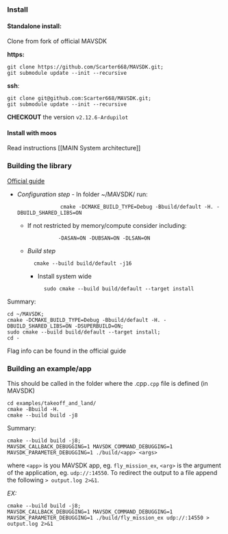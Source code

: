 

### Install

#### Standalone install:

Clone from fork of official MAVSDK

**https:**

	git clone https://github.com/Scarter668/MAVSDK.git;
	git submodule update --init --recursive

**ssh**:

	git clone git@github.com:Scarter668/MAVSDK.git;
	git submodule update --init --recursive


**CHECKOUT** the version `v2.12.6-Ardupilot`

#### Install with moos

Read instructions [[MAIN System architecture]]

### Building the library

[Official guide](https://mavsdk.mavlink.io/main/en/cpp/guide/build.html)

- *Configuration step*
		- In folder ~/MAVSDK/ run:
	
					cmake -DCMAKE_BUILD_TYPE=Debug -Bbuild/default -H. -DBUILD_SHARED_LIBS=ON 
	
	- If not restricted by memory/compute consider including:
				
					-DASAN=ON -DUBSAN=ON -DLSAN=ON
	- *Build step*
	
			cmake --build build/default -j16

		- Install system wide
			
				sudo cmake --build build/default --target install


Summary: 
```
cd ~/MAVSDK;
cmake -DCMAKE_BUILD_TYPE=Debug -Bbuild/default -H. -DBUILD_SHARED_LIBS=ON -DSUPERBUILD=ON;
sudo cmake --build build/default --target install;
cd -
```

Flag info can be found in the official guide

### Building an example/app

This should be called in the folder where the .cpp`.cpp` file is defined (in MAVSDK)
```
cd examples/takeoff_and_land/
cmake -Bbuild -H.
cmake --build build -j8
```


Summary:
```
cmake --build build -j8;
MAVSDK_CALLBACK_DEBUGGING=1 MAVSDK_COMMAND_DEBUGGING=1 MAVSDK_PARAMETER_DEBUGGING=1 ./build/<app> <args> 
```

where `<app>` is you MAVSDK app, eg. `fly_mission_ex`, `<arg>` is the argument of the application, eg. `udp://:14550`. To redirect the output to a file append the following `> output.log 2>&1`.

*EX:*

```
cmake --build build -j8; 
MAVSDK_CALLBACK_DEBUGGING=1 MAVSDK_COMMAND_DEBUGGING=1 MAVSDK_PARAMETER_DEBUGGING=1 ./build/fly_mission_ex udp://:14550 > output.log 2>&1
```






